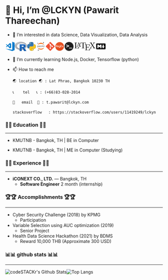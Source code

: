 # 👋 Hi, I’m @LCKYN (Pawarit Thareechan)
- 👀 I’m interested in data Science, Data Visualization, Data Analysis

<img align="left" alt="Visual Studio Code" height="30px" src="icon/visual-studio-code.png" />
<img align="left" alt="R" height="30px" src="icon/r.png"/>
<img align="left" alt="Python" height="30px" src="icon/python.png" />
<img align="left" alt="Jupyter Notebook" height="30px" src="icon/jupyter-notebook.png" />
<img align="left" alt="Git" height="30px" src="icon/git.png" />
<img align="left" alt="regex" height="30px" src="icon/regex.png" />
<img align="left" alt="Terminal" height="30px" src="icon/terminal.png" />
<img align="left" alt="latex" height="30px" src="icon/latex.png" />
<img align="left" alt="markdown" height="30px" src="icon/markdown.png" />
<br /><br />

- 🌱 I’m currently learning Node.js, Docker, Tensorflow (python)
<!-- - 💞️ I’m looking to collaborate on ... !-->
- 📫 How to reach me 

      🌏 location 🌏 : Lat Phrao, Bangkok 10230 TH
      
      📞    tel   📞 : (+66)83-028-2014
      
      📧   email  📧 : t.pawarit@lckyn.com
      
      stackoverflow   : https://stackoverflow.com/users/11419249/lckyn

### 📖📖 Education 📖📖

___


* KMUTNB - Bangkok, TH | BE in Computer

* KMUTNB - Bangkok, TH | ME in Computer (Studying)

### 💭💭 Experience 💭💭

___

* **iCONEXT CO., LTD.** — Bangkok, TH	 
  * **Software Engineer** 2 month (internship)

### 🏆🏆 Accomplishments 🏆🏆

___

* Cyber Security Challenge (2018) by KPMG
  * Participation
* Variable Selection using AUC optimization (2019)
  * Senior Project 
* Health Data Science Hackathon (2021) by BDMS 
  * Reward 10,000 THB (Approximate 300 USD)

### 📊📊 github stats 📊📊

___



<img align="left" alt="codeSTACKr's Github Stats" src="https://github-readme-stats.vercel.app/api?username=lckyn&show_icons=true&hide_border=true" />

![Top Langs](https://github-readme-stats.vercel.app/api/top-langs/?username=lckyn&hide_border=true)
